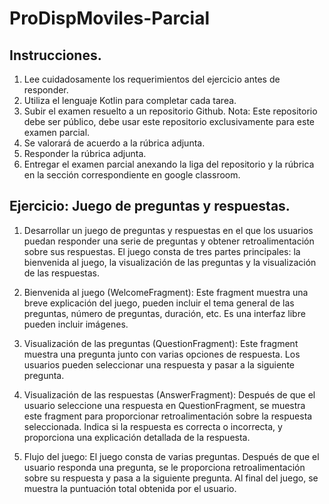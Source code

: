 # ProDispMoviles-Parcial
## Instrucciones.
1. Lee cuidadosamente los requerimientos del ejercicio antes de responder.
2. Utiliza el lenguaje Kotlin para completar cada tarea.
3. Subir el examen resuelto a un repositorio Github. Nota: Este repositorio debe ser público, debe usar este repositorio exclusivamente para este examen parcial.
4. Se valorará de acuerdo a la rúbrica adjunta.
5. Responder la rúbrica adjunta.
6. Entregar el examen parcial anexando la liga del repositorio y la rúbrica en la sección correspondiente en google classroom.

## Ejercicio: Juego de preguntas y respuestas.
1. Desarrollar  un juego de preguntas y respuestas en el que los usuarios puedan responder una serie de preguntas y obtener retroalimentación sobre sus respuestas. El juego consta de tres partes principales: la bienvenida al juego, la visualización de las preguntas y la visualización de las respuestas.


2. Bienvenida al juego (WelcomeFragment): Este fragment muestra una breve explicación del juego, pueden incluir el tema  general de las preguntas, número de preguntas, duración, etc. Es una interfaz libre pueden incluir imágenes.

3. Visualización de las preguntas (QuestionFragment): Este fragment muestra una pregunta junto con varias opciones de respuesta. Los usuarios pueden seleccionar una respuesta y pasar a la siguiente pregunta.

4. Visualización de las respuestas (AnswerFragment): Después de que el usuario seleccione una respuesta en QuestionFragment, se muestra este fragment para proporcionar retroalimentación sobre la respuesta seleccionada. Indica si la respuesta es correcta o incorrecta, y proporciona una explicación detallada de la respuesta.

5. Flujo del juego: El juego consta de varias preguntas. Después de que el usuario responda una pregunta, se le proporciona retroalimentación sobre su respuesta y pasa a la siguiente pregunta. Al final del juego, se muestra la puntuación total obtenida por el usuario.
